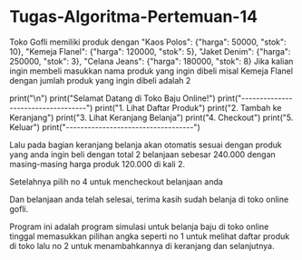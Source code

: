# Tugas-Algoritma-Pertemuan-14

Toko Gofli memiliki produk dengan 
    "Kaos Polos": {"harga": 50000, "stok": 10},
    "Kemeja Flanel": {"harga": 120000, "stok": 5},
    "Jaket Denim": {"harga": 250000, "stok": 3},
    "Celana Jeans": {"harga": 180000, "stok": 8}
Jika kalian ingin membeli masukkan nama produk yang ingin dibeli misal Kemeja Flanel dengan jumlah produk yang ingin dibeli adalah 2 

 print("\n")
    print("Selamat Datang di Toko Baju Online!")
    print("-----------------------------------")
    print("1. Lihat Daftar Produk")
    print("2. Tambah ke Keranjang")
    print("3. Lihat Keranjang Belanja")
    print("4. Checkout")
    print("5. Keluar")
    print("-----------------------------------")

Lalu pada bagian keranjang belanja akan otomatis sesuai dengan produk yang anda ingin beli dengan total 2 belanjaan sebesar 240.000 dengan masing-masing harga produk 120.000 di kali 2.

Setelahnya pilih no 4 untuk mencheckout belanjaan anda 

Dan belanjaan anda telah selesai, terima kasih sudah belanja di toko online gofli. 

Program ini adalah program simulasi untuk belanja baju di toko online tinggal memasukkan pilihan angka seperti no 1 untuk melihat daftar produk di toko lalu no 2 untuk menambahkannya di keranjang dan selanjutnya.
